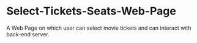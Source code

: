 # Select-Tickets-Seats-Web-Page
A Web Page on which user can select movie tickets and can interact with back-end server.
